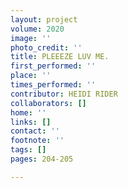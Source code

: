 ```yaml
---
layout: project
volume: 2020
image: ''
photo_credit: ''
title: PLEEEZE LUV ME.
first_performed: ''
place: ''
times_performed: ''
contributor: HEIDI RIDER
collaborators: []
home: ''
links: []
contact: ''
footnote: ''
tags: []
pages: 204-205

---
```




